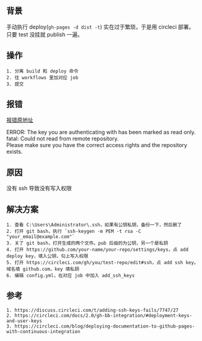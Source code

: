 ## 背景  

手动执行 deploy(`gh-pages -d dist -t`) 实在过于繁琐，于是用 circleci 部署。只要 test 没挂就 publish 一遍。
## 操作  
    1. 分离 build 和 deploy 命令
    2. 往 workflows 里加对应 job
    3. 提交
## 报错  

   [报错原地址](https://circleci.com/gh/zy410419243/memo/1304?utm_campaign=vcs-integration-link&utm_medium=referral&utm_source=github-build-link)  

ERROR: The key you are authenticating with has been marked as read only.  
fatal: Could not read from remote repository.  
Please make sure you have the correct access rights
and the repository exists.

## 原因
没有 ssh 导致没有写入权限

## 解决方案
    1. 查看 C:\Users\Administrator\.ssh，如果有公钥私钥，备份一下，然后删了
    2. 打开 git bash，执行 `ssh-keygen -m PEM -t rsa -C "your_email@example.com"`
    3. 关了 git bash，打开生成的两个文件。pub 后缀的为公钥，另一个是私钥
    4. 打开 https://github.com/your-name/your-repo/settings/keys，点 add deploy key，填入公钥，勾上写入权限
    5. 打开 https://circleci.com/gh/you/test-repo/edit#ssh，点 add ssh key。域名填 github.com，key 填私钥
    6. 编辑 config.yml，在对应 job 中加入 add_ssh_keys

## 参考
    1. https://discuss.circleci.com/t/adding-ssh-keys-fails/7747/27
    2. https://circleci.com/docs/2.0/gh-bb-integration/#deployment-keys-and-user-keys
    3. https://circleci.com/blog/deploying-documentation-to-github-pages-with-continuous-integration